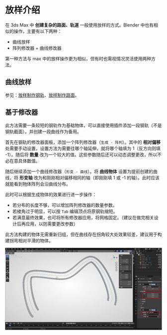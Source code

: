 # 放样介绍

在 3ds Max 中 **创建复杂的路面、轨道** 一般使用放样的方式。Blender 中也有相似的操作，主要有以下两种：

- 曲线放样
- 阵列修改器 + 曲线修改器

第一种方法与 max 中的放样操作更为相似，但有时也需视情况灵活使用两种方法。

## 曲线放样

参见：[放样制作钢轨](sampling-rail)、[放样制作路面](sampling-floor)。

## 基于修改器

此方法需要一条较短的钢轨作为基础物体，可以直接使用插件添加一段钢轨（不是钢轨截面）。并创建一段曲线作为备用。

首先在钢轨的修改器面板，添加一个阵列修改器（`生成 - 阵列`）。其中的 **相对偏移** 处需要手动设置，设置方法为需要往哪个轴延伸，就将哪个轴填为 1（反方向则填 -1）。随后将 **数量** 改为一个较大的值。这些参数随后还可以动态调整更改，所以不必在意具体数值。

随后继续添加一个曲线修改器（`形变 - 曲线`）。将 **曲线物体** 设置为提前创建的曲线，将 **形变轴** 改为和刚刚相对偏移相同的轴（即刚刚填 1 或 -1 的轴）。此时应该就能看到物体阵列会沿曲线分布。

此时可以根据生成物体的效果进行进一步操作：

- 若分布的长度不够，可以增加阵列修改器的数量参数。
- 若棱角过于明显，可以按 `Tab` 编辑顶点将原钢轨缩短。
- 若满意最终效果，也可将所有修改器应用，将网格固定。（建议在做完相关设计后再应用，以防需要更改参数）

此方法构建的物体无需重新归组，但在曲线存在拐角较大处效果较差，建议用于构建拐弯相对平滑的物体。

![array_sampling](../../../imgs/array_sampling.png)
